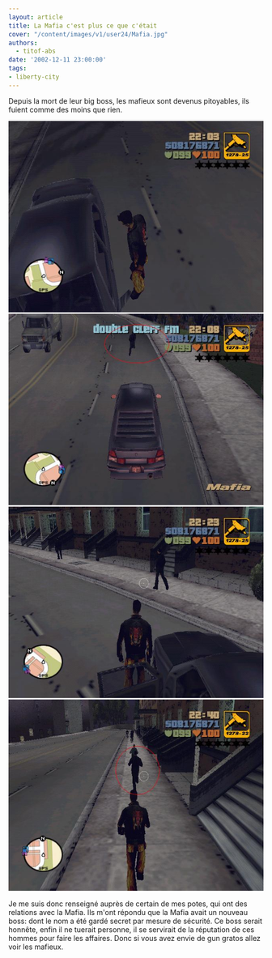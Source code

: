 ```yaml
---
layout: article
title: La Mafia c'est plus ce que c'était
cover: "/content/images/v1/user24/Mafia.jpg"
authors:
  - titof-abs
date: '2002-12-11 23:00:00'
tags:
- liberty-city
---
```


Depuis la mort de leur big boss, les mafieux sont devenus pitoyables, ils fuient comme des moins que rien.

![](/content/images/v1/user24/Mafia1.jpg)
![](/content/images/v1/user24/Mafia2.jpg)
![](/content/images/v1/user24/Mafia3.jpg)
![](/content/images/v1/user24/Mafia4.jpg)

Je me suis donc renseigné auprès de certain de mes potes, qui ont des relations avec la Mafia. Ils m'ont répondu que la Mafia avait un nouveau boss: dont le nom a été gardé secret par mesure de sécurité. Ce boss serait honnête, enfin il ne tuerait personne, il se servirait de la réputation de ces hommes pour faire les affaires. Donc si vous avez envie de gun gratos allez voir les mafieux.